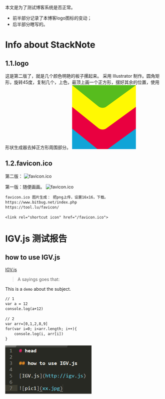 本文是为了测试博客系统是否正常。
- 前半部分记录了本博客logo图标的变动；
- 后半部分瞎写的。


# Info about StackNote

## 1.1.logo 
这是第二版了，就是几个颜色明艳的板子摞起来。
采用 Illustrator 制作。圆角矩形，旋转45度，复制几个，上色，最顶上画一个正方形，摆好其余的位置，使用形状生成器去掉正方形周围部分。
![logo](/static/images/StackNote_logo.png)



## 1.2.favicon.ico
第二版：
![favicon.ico](/favicon.ico)



第一版：随便画画。
![favicon.ico](/static/images/favicon-1.ico)




```
favicon.ico 图片生成： 把png上传，设置16x16，下载。
https://www.bitbug.net/index.php
https://tool.lu/favicon/

<link rel="shortcut icon" href="/favicon.ico">
```






# IGV.js 测试报告

## how to use IGV.js

[IGV.js](https://github.com/igvteam/igv.js)


> A sayings goes that: 




This is a `demo` about the subject.

```
// 1
var a = 12
console.log(a+12)

// 2
var arr=[0,1,2,8,9]
for(var i=0; i<arr.length; i++){
	console.log(i, arr[i])
}
```


![pic1](/data/2021/images/igv_code.png)

